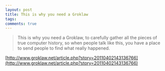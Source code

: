 ```yaml
---
layout: post
title: This is why you need a Groklaw
tags: 
comments: true
---
```

> This is why you need a Groklaw, to carefully gather all the pieces of true
computer history, so when people talk like this, you have a place to send
people to find what really happened.

[http://www.groklaw.net/article.php?story=20110402143136766](http://www.groklaw.net/article.php?story=20110402143136766)
